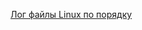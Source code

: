 [Лог файлы Linux по порядку](/articles/%D0%9B%D0%BE%D0%B3%20%D1%84%D0%B0%D0%B9%D0%BB%D1%8B%20Linux%20%D0%BF%D0%BE%20%D0%BF%D0%BE%D1%80%D1%8F%D0%B4%D0%BA%D1%83.md)
